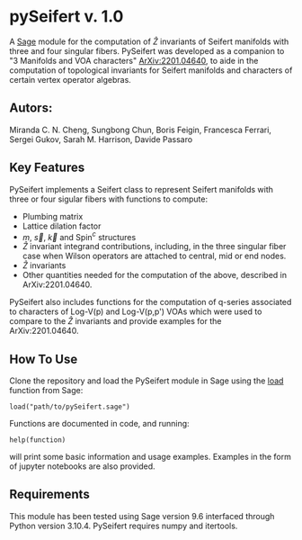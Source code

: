 # pySeifert v. 1.0
A [Sage](https://www.sagemath.org/) module for the computation of $\hat{Z}$ invariants of Seifert manifolds with three and four singular fibers. PySeifert was developed as a companion to "3 Manifolds and VOA characters" [ArXiv:2201.04640](https://www.arxiv.org/abs/2201.04640), to aide in the computation of topological invariants for Seifert manifolds and characters of certain vertex operator algebras.

## Autors:
Miranda C. N. Cheng, Sungbong Chun, Boris Feigin, Francesca Ferrari, Sergei Gukov, Sarah M. Harrison, Davide Passaro 

## Key Features

PySeifert implements a Seifert class to represent Seifert manifolds with three or four sigular fibers with functions to compute:
  - Plumbing matrix
  - Lattice dilation factor
  - $m$, $\vec s$, $\vec k$ and Spin$^c$ structures
  - $\hat{Z}$ invariant integrand contributions, including, in the three singular fiber case when Wilson operators are attached to central, mid or end nodes.
  - $\hat{Z}$ invariants
  - Other quantities needed for the computation of the above, described in ArXiv:2201.04640.

PySeifert also includes functions for the computation of q-series associated to characters of Log-V(p) and Log-V(p,p') VOAs which were used to compare to the $\hat{Z}$ invariants and provide examples for the ArXiv:2201.04640.


## How To Use

Clone the repository and load the PySeifert module in Sage using the [load](https://doc.sagemath.org/html/en/reference/repl/sage/repl/load.html#sage.repl.load.load) function from Sage:
```
load("path/to/pySeifert.sage")   
```
Functions are documented in code, and running:
```
help(function)
```
will print some basic information and usage examples. Examples in the form of jupyter notebooks are also provided.


## Requirements

This module has been tested using Sage version 9.6 interfaced through Python version 3.10.4. PySeifert requires numpy and itertools.
